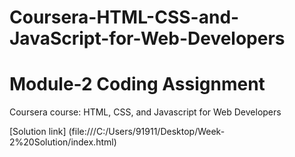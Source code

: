 # Coursera-HTML-CSS-and-JavaScript-for-Web-Developers
# Module-2 Coding Assignment


Coursera course: HTML, CSS, and Javascript for Web Developers

[Solution link] (file:///C:/Users/91911/Desktop/Week-2%20Solution/index.html)
